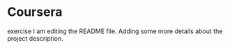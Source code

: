 # Coursera
exercise
I am editing the README file. Adding some more details about the project description.
